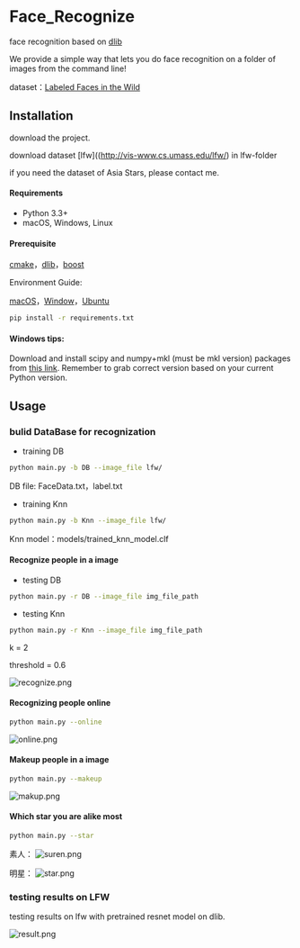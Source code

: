 # Face_Recognize
face recognition based on [dlib](http://dlib.net)

We provide a simple way that lets you do face recognition on a folder of images from the command line!

dataset：[Labeled Faces in the Wild](http://vis-www.cs.umass.edu/lfw/)

## Installation

download the project.

download dataset [lfw]((http://vis-www.cs.umass.edu/lfw/) in lfw-folder

if you need the dataset of Asia Stars, please contact me.

#### Requirements

  * Python 3.3+
  * macOS, Windows, Linux

#### Prerequisite

[cmake](https://cmake.org/download/)，[dlib](http://dlib.net)，[boost](http://www.boost.org/users/download/)

Environment Guide:

[macOS](https://blog.csdn.net/gaoyueace/article/details/79198023)，[Window](https://blog.csdn.net/qq_35044509/article/details/78882316)，[Ubuntu](https://www.cnblogs.com/darkknightzh/p/5652791.html)

```bash
pip install -r requirements.txt
```

#### Windows tips:

Download and install scipy and numpy+mkl (must be mkl version) packages from [this link](https://www.lfd.uci.edu/~gohlke/pythonlibs/). Remember to grab correct version based on your current Python version.

## Usage

### bulid DataBase for recognization

* training DB
```bash
python main.py -b DB --image_file lfw/
```
DB file: FaceData.txt，label.txt

* training Knn
```bash
python main.py -b Knn --image_file lfw/
```
Knn model：models/trained_knn_model.clf

#### Recognize people in a image

* testing DB
```bash
python main.py -r DB --image_file img_file_path
```

* testing Knn
```bash
python main.py -r Knn --image_file img_file_path
```
k = 2

threshold = 0.6

![recognize.png](https://i.loli.net/2018/12/24/5c20bb4fa2325.png)

#### Recognizing people online
```bash
python main.py --online
```

![online.png](https://i.loli.net/2018/12/24/5c20bb5026494.png)

#### Makeup people in a image
```bash
python main.py --makeup
```

![makup.png](https://i.loli.net/2018/12/24/5c20bb4e801a4.png)

#### Which star you are alike most
```bash
python main.py --star
```

素人：
![suren.png](https://i.loli.net/2018/12/24/5c20bb4fd6718.png)

明星：
![star.png](https://i.loli.net/2018/12/24/5c20bb4e0ddf3.png)

### testing results on LFW

testing results on lfw with pretrained resnet model on dlib.

![result.png](https://i.loli.net/2018/12/24/5c205099632f2.png)

